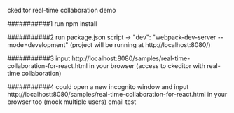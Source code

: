 ckeditor real-time collaboration demo

###########1
run npm install

###########2
run package.json script -> "dev": "webpack-dev-server --mode=development" 
(project will be running at http://localhost:8080/)

###########3
input http://localhost:8080/samples/real-time-collaboration-for-react.html in your browser
(access to ckeditor with real-time collaboration)

###########4
could open a new incognito window 
and input http://localhost:8080/samples/real-time-collaboration-for-react.html in your browser too
(mock multiple users)
email test